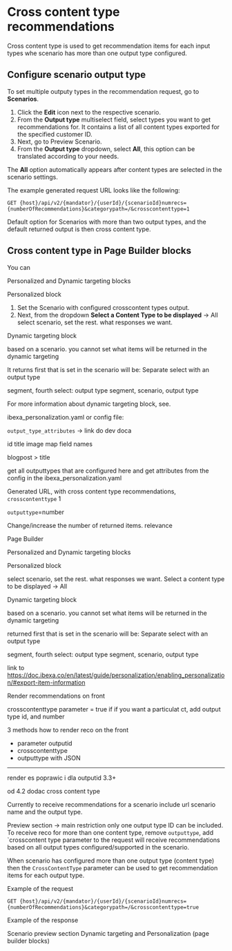# Cross content type recommendations

Cross content type is used to get recommendation items for each input types whe scenario has more than one output type configured.

## Configure scenario output type

To set multiple outputy types in the recommendation request, go to **Scenarios**.

1. Click the **Edit** icon next to the respective scenario.
1. From the **Output type** multiselect field, select types you want to get recommendations for.
    It contains a list of all content types exported for the specified customer ID.
1. Next, go to Preview Scenario.
1. From the **Output type** dropdown, select **All**, this option can be translated according to your needs.

The **All** option automatically appears after content types are selected in the scenario settings.

The example generated request URL looks like the following:

`GET {host}/api/v2/{mandator}/{userId}/{scenarioId}numrecs={numberOfRecommendations}&categorypath=/&crosscontenttype=1`

Default option for Scenarios with more than two output types, and the default returned output is then cross content type.

## Cross content type in Page Builder blocks

You can 

Personalized and Dynamic targeting blocks

Personalized block

1. Set the Scenario with configured crosscontent types output.
1. Next, from the dropdown **Select a Content Type to be displayed** -> All
select scenario, set the rest. what responses we want.



Dynamic targeting block

based on a scenario. you cannot set what items will be returned in the dynamic targeting 
 
It returns first  that is set in the scenario
will be: Separate select with an output type

segment, fourth select: output type
segment, scenario, output type

For more information about dynamic targeting block, see.

ibexa_personalization.yaml or config file:

`output_type_attributes` -> link do dev doca

id 
title
image
map field names

blogpost > title

get all outputtypes that are configured here and get attributes from the config in the ibexa_personalization.yaml

Generated URL, with cross content type recommendations, `crosscontenttype` 1

`outputtype`=number

Change/increase the number of returned items. relevance


Page Builder

Personalized and Dynamic targeting blocks

Personalized block

select scenario, set the rest. what responses we want.
Select a content type to be displayed -> All


Dynamic targeting block

based on a scenario. you cannot set what items will be returned in the dynamic targeting 
 
 returned first that is set in the scenario
will be: Separate select with an output type

segment, fourth select: output type
segment, scenario, output type


link to https://doc.ibexa.co/en/latest/guide/personalization/enabling_personalization/#export-item-information



Render recommendations on front 

crosscontenttype parameter = true
if if you want a particulat ct, add output type id, and number

3 methods how to render reco on the front
- parameter outputid
- crosscontenttype
- outputtype with JSON

----------------------


render es poprawic
i dla outputid 
3.3+ 

od 4.2 dodac cross content type


Currently to receive recommendations for a scenario include url scenario name and the output type.

Preview section -> main restriction only one output type ID can be included.
To receive reco for more than one content type, 
remove `outputtype`, add `crosscontent type parameter to the request
will receive recommendations based on all output types configured/supported in the scenario.

When scenario has configured more than one output type (content type) then the `CrossContentType` parameter can be used to get recommendation items for each output type.

Example of the request

`GET {host}/api/v2/{mandator}/{userId}/{scenarioId}numrecs={numberOfRecommendations}&categorypath=/&crosscontenttype=true`

Example of the response

Scenario preview section
Dynamic targeting and Personalization (page builder blocks)
